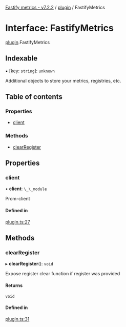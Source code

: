 [Fastify metrics - v7.2.2](../README.md) / [plugin](../modules/plugin.md) / FastifyMetrics

# Interface: FastifyMetrics

[plugin](../modules/plugin.md).FastifyMetrics

## Indexable

▪ [key: `string`]: `unknown`

Additional objects to store your metrics, registries, etc.

## Table of contents

### Properties

- [client](plugin.fastifymetrics.md#client)

### Methods

- [clearRegister](plugin.fastifymetrics.md#clearregister)

## Properties

### client

• **client**: `\_\_module`

Prom-client

#### Defined in

[plugin.ts:27](https://github.com/SkeLLLa/fastify-metrics/blob/23c4bbd/src/plugin.ts#L27)

## Methods

### clearRegister

▸ **clearRegister**(): `void`

Expose register clear function if register was provided

#### Returns

`void`

#### Defined in

[plugin.ts:31](https://github.com/SkeLLLa/fastify-metrics/blob/23c4bbd/src/plugin.ts#L31)
